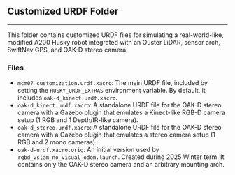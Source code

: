 ## Customized URDF Folder

---

This folder contains customized URDF files for simulating a real-world-like, modified A200 Husky robot integrated with an Ouster LiDAR, sensor arch, SwiftNav GPS, and OAK-D stereo camera.

### Files

* `mcm07_customization.urdf.xacro`: The main URDF file, included by setting the `HUSKY_URDF_EXTRAS` environment variable. By default, it includes `oak-d_kinect.urdf.xacro`.
* `oak-d_kinect.urdf.xacro`: A standalone URDF file for the OAK-D stereo camera with a Gazebo plugin that emulates a Kinect-like RGB-D camera setup (1 RGB and 1 Depth/IR-like camera).
* `oak-d_stereo.urdf.xacro`: A standalone URDF file for the OAK-D stereo camera with a Gazebo plugin that emulates a stereo camera setup (1 RGB and 2 mono cameras).
* `oak-d-urdf.xacro.orig`: An initial version used by `rgbd_vslam_no_visual_odom.launch`. Created during 2025 Winter term. It contains only the OAK-D stereo camera and an arbitrary mounting arch.